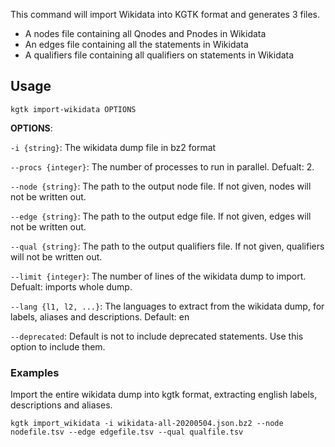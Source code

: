 This command will import Wikidata into KGTK format and generates 3 files.

- A nodes file containing all Qnodes and Pnodes in Wikidata
- An edges file containing all the statements in Wikidata
- A qualifiers file containing all qualifiers on statements in Wikidata

## Usage
```
kgtk import-wikidata OPTIONS
```
**OPTIONS**: 

`-i {string}`: The wikidata dump file in bz2 format

`--procs {integer}`: The number of processes to run in parallel. Defualt: 2.

`--node {string}`: The path to the output node file. If not given, nodes will not be written out.

`--edge {string}`: The path to the output edge file. If not given, edges will not be written out.

`--qual {string}`: The path to the output qualifiers file. If not given, qualifiers will not be written out.

`--limit {integer}`: The number of lines of the wikidata dump to import. Defualt: imports whole dump.

`--lang {l1, l2, ...}`: The languages to extract from the wikidata dump, for labels, aliases and descriptions. Default: en

`--deprecated`: Default is not to include deprecated statements. Use this option to include them.

### Examples

Import the entire wikidata dump into kgtk format, extracting english labels, descriptions and aliases.

```
kgtk import_wikidata -i wikidata-all-20200504.json.bz2 --node nodefile.tsv --edge edgefile.tsv --qual qualfile.tsv 
```
